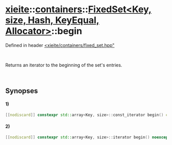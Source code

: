 # [xieite](../../../../../../xieite.md)\:\:[containers](../../../../../../containers.md)\:\:[FixedSet<Key, size, Hash, KeyEqual, Allocator>](../../../../fixed_set.md)\:\:begin
Defined in header [<xieite/containers/fixed_set.hpp"](../../../../../../../include/xieite/containers/fixed_set.hpp)

&nbsp;

Returns an iterator to the beginning of the set's entries.

&nbsp;

## Synopses
#### 1)
```cpp
[[nodiscard]] constexpr std::array<Key, size>::const_iterator begin() const noexcept;
```
#### 2)
```cpp
[[nodiscard]] constexpr std::array<Key, size>::iterator begin() noexcept;
```
